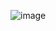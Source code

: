 ![image](https://user-images.githubusercontent.com/30077764/55000745-145b6480-4fcb-11e9-839a-74555bbaf242.png)
